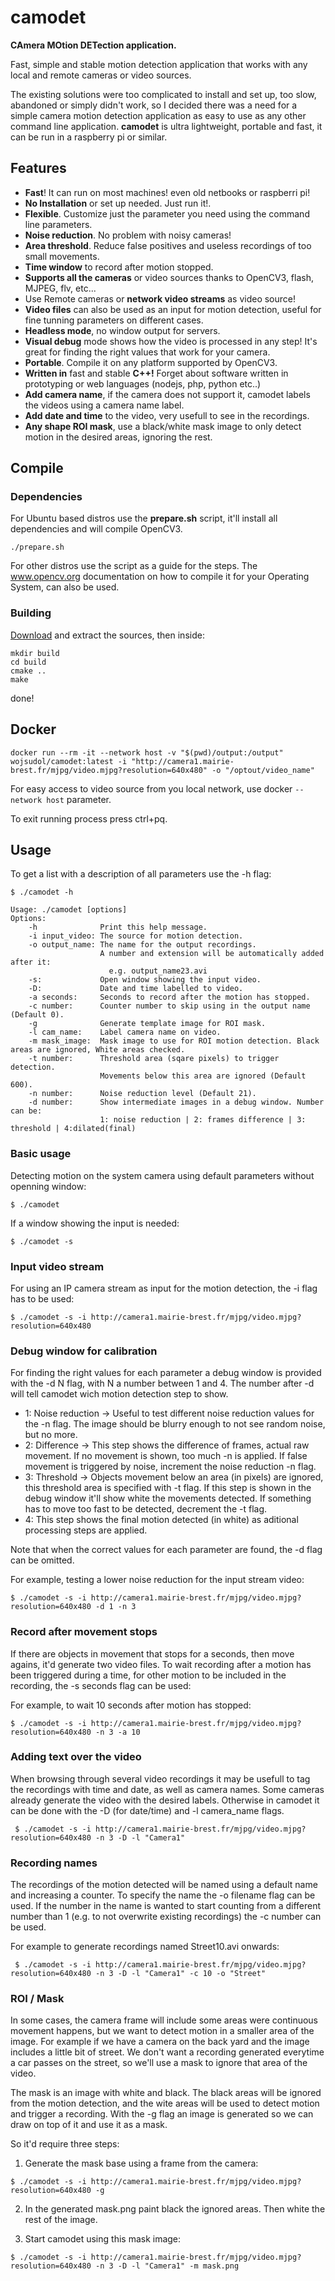 # camodet
__CAmera MOtion DETection application.__

Fast, simple and stable motion detection application that works with any local and remote cameras or video sources.

The existing solutions were too complicated to install and set up, too slow, abandoned or simply didn't work, so I decided
there was a need for a simple camera motion detection application as easy to use as any other command line application. 
__camodet__ is ultra lightweight, portable and fast, it can be run in a raspberry pi or similar.

## Features

* __Fast__! It can run on most machines! even old netbooks or raspberri pi!
* __No Installation__ or set up needed. Just run it!.
* __Flexible__. Customize just the parameter you need using the command line parameters.
* __Noise reduction__. No problem with noisy cameras!
* __Area threshold__. Reduce false positives and useless recordings of too small movements.
* __Time window__ to record after motion stopped.
* __Supports all the cameras__ or video sources thanks to OpenCV3, flash, MJPEG, flv, etc...
* Use Remote cameras or __network video streams__ as video source!
* __Video files__ can also be used as an input for motion detection, useful for fine tunning parameters on different cases.
* __Headless mode__, no window output for servers.
* __Visual debug__ mode shows how the video is processed in any step! It's great for finding the right values that work for your camera. 
* __Portable__. Compile it on any platform supported by OpenCV3.
* __Written in__ fast and stable __C++!__ Forget about software written in prototyping or web languages (nodejs, php, python etc..)
* __Add camera name__, if the camera does not support it, camodet labels the videos using a camera name label.
* __Add date and time__ to the video, very usefull to see in the recordings.
* __Any shape ROI mask__, use a black/white mask image to only detect motion in the desired areas, ignoring the rest.

## Compile

### Dependencies
For Ubuntu based distros use the __prepare.sh__ script, it'll install all dependencies and will compile OpenCV3.
```
./prepare.sh
``` 
For other distros use the script as a guide for the steps.
The www.opencv.org documentation on how to compile it for your Operating System, can also be used.

### Building
[Download](https://github.com/oyzzo/camodet/releases/latest) and extract the sources, then inside:
```
mkdir build
cd build
cmake ..
make
```

done!

## Docker

`docker run --rm -it --network host -v "$(pwd)/output:/output" wojsudol/camodet:latest -i "http://camera1.mairie-brest.fr/mjpg/video.mjpg?resolution=640x480" -o "/optout/video_name"`

For easy access to video source from you local network, use docker `--network host` parameter.

To exit running process press ctrl+pq.

## Usage

To get a list with a description of all parameters use the -h flag:
```
$ ./camodet -h

Usage: ./camodet [options]
Options:
    -h              Print this help message.
    -i input_video: The source for motion detection.
    -o output_name: The name for the output recordings.
                    A number and extension will be automatically added after it:
                      e.g. output_name23.avi
    -s:             Open window showing the input video.
    -D:             Date and time labelled to video.
    -a seconds:     Seconds to record after the motion has stopped.
    -c number:      Counter number to skip using in the output name (Default 0).
    -g              Generate template image for ROI mask.
    -l cam_name:    Label camera name on video.
    -m mask_image:  Mask image to use for ROI motion detection. Black areas are ignored, White areas checked.                                                                                                     
    -t number:      Threshold area (sqare pixels) to trigger detection.
                    Movements below this area are ignored (Default 600).
    -n number:      Noise reduction level (Default 21).
    -d number:      Show intermediate images in a debug window. Number can be:
                    1: noise reduction | 2: frames difference | 3: threshold | 4:dilated(final)

```

### Basic usage

Detecting motion on the system camera using default parameters without openning window:
```
$ ./camodet
```

If a window showing the input is needed:
```
$ ./camodet -s
```

### Input video stream

For using an IP camera stream as input for the motion detection, the -i flag has to be used:
```
$ ./camodet -s -i http://camera1.mairie-brest.fr/mjpg/video.mjpg?resolution=640x480
```

### Debug window for calibration

For finding the right values for each parameter a debug window is provided with the -d N flag, with N a number between 1 and 4.
The number after -d will tell camodet wich motion detection step to show.
 * 1: Noise reduction -> Useful to test different noise reduction values for the -n flag. The image should be blurry enough to not see random noise, but no more.
 * 2: Difference -> This step shows the difference of frames, actual raw movement. If no movement is shown, too much -n is applied. If false movement is triggered by noise, increment the noise reduction -n flag.
 * 3: Threshold -> Objects movement below an area (in pixels) are ignored, this threshold area is specified with -t flag. If this step is shown in the debug window it'll show white the movements detected. If something has to move too fast to be detected, decrement the -t flag.
 * 4: This step shows the final motion detected (in white) as aditional processing steps are applied.
 
 Note that when the correct values for each parameter are found, the -d flag can be omitted.
 
 For example, testing a lower noise reduction for the input stream video:
 ```
 $ ./camodet -s -i http://camera1.mairie-brest.fr/mjpg/video.mjpg?resolution=640x480 -d 1 -n 3
 ```
 
 ### Record after movement stops
 
 If there are objects in movement that stops for a seconds, then move agains, it'd generate two video files. To wait recording after a motion has been triggered during a time, for other motion to be included in the recording, the -s seconds flag can be used:
 
 For example, to wait 10 seconds after motion has stopped:
 ```
 $ ./camodet -s -i http://camera1.mairie-brest.fr/mjpg/video.mjpg?resolution=640x480 -n 3 -a 10
 ```

 ### Adding text over the video
 
 When browsing through several video recordings it may be usefull to tag the recordings with time and date, as well as camera names. Some cameras already generate the video with the desired labels. Otherwise in camodet it can be done with the -D (for date/time) and -l camera_name flags.
 
 ```
  $ ./camodet -s -i http://camera1.mairie-brest.fr/mjpg/video.mjpg?resolution=640x480 -n 3 -D -l "Camera1"
 ```
 
 ### Recording names
 
 The recordings of the motion detected will be named using a default name and increasing a counter. To specify the name the -o filename flag can be used. If the number in the name is wanted to start counting from a different number than 1 (e.g. to not overwrite existing recordings) the -c number can be used.
 
 For example to generate recordings named Street10.avi onwards:
 ```
  $ ./camodet -s -i http://camera1.mairie-brest.fr/mjpg/video.mjpg?resolution=640x480 -n 3 -D -l "Camera1" -c 10 -o "Street"
 ```
 
 ### ROI / Mask
 
 In some cases, the camera frame will include some areas were continuous movement happens, but we want to detect motion in a smaller area of the image. For example if we have a camera on the back yard and the image includes a little bit of street. We don't want a recording generated everytime a car passes on the street, so we'll use a mask to ignore that area of the video.
 
 The mask is an image with white and black. The black areas will be ignored from the motion detection, and the wite areas will be used to detect motion and trigger a recording. With the -g flag an image is generated so we can draw on top of it and use it as a mask.
 
 So it'd require three steps:
 
 1) Generate the mask base using a frame from the camera:
 
  ```
  $ ./camodet -s -i http://camera1.mairie-brest.fr/mjpg/video.mjpg?resolution=640x480 -g
 ```
 
 2) In the generated mask.png paint black the ignored areas. Then white the rest of the image.
 
 3) Start camodet using this mask image:
 
  ```
  $ ./camodet -s -i http://camera1.mairie-brest.fr/mjpg/video.mjpg?resolution=640x480 -n 3 -D -l "Camera1" -m mask.png
 ```
